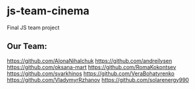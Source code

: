 # js-team-cinema

Final JS team project

## Our Team:

https://github.com/AlonaNihalchuk https://github.com/andreilysen https://github.com/oksana-mart
https://github.com/RomaKokontsev https://github.com/svarkhinos https://github.com/VeraBohatyrenko
https://github.com/VladymyrRzhanov https://github.com/solarenergy990
